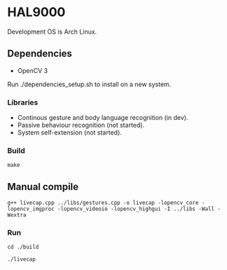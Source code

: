 # HAL9000

Development OS is Arch Linux.

## Dependencies

- OpenCV 3

Run ./dependencies_setup.sh to install on a new system.

### Libraries

- Continous gesture and body language recognition (in dev).
- Passive behaviour recognition (not started).
- System self-extension (not started).

### Build

```make```

## Manual compile

```g++ livecap.cpp ../libs/gestures.cpp -o livecap -lopencv_core -lopencv_imgproc -lopencv_videoio -lopencv_highgui -I ../libs -Wall -Wextra```

### Run

```cd ./build```

```./livecap```
